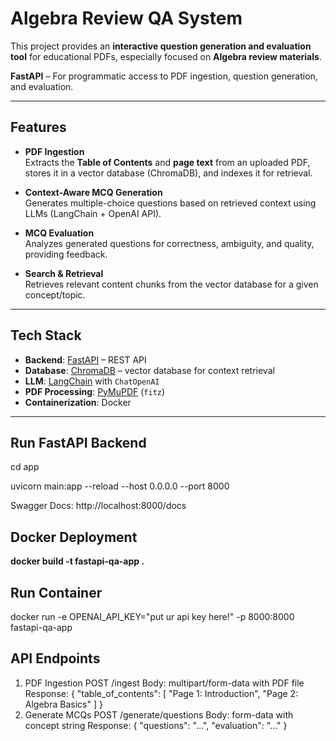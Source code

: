 #  Algebra Review QA System

This project provides an **interactive question generation and evaluation tool** for educational PDFs, especially focused on **Algebra review materials**.  

**FastAPI** – For programmatic access to PDF ingestion, question generation, and evaluation.

---
 
## Features

- **PDF Ingestion**  
  Extracts the **Table of Contents** and **page text** from an uploaded PDF, stores it in a vector database (ChromaDB), and indexes it for retrieval.

- **Context-Aware MCQ Generation**  
  Generates multiple-choice questions based on retrieved context using LLMs (LangChain + OpenAI API).

- **MCQ Evaluation**  
  Analyzes generated questions for correctness, ambiguity, and quality, providing feedback.

- **Search & Retrieval**  
  Retrieves relevant content chunks from the vector database for a given concept/topic.

---

##  Tech Stack

- **Backend**: [FastAPI](https://fastapi.tiangolo.com/) – REST API
- **Database**: [ChromaDB](https://www.trychroma.com/) – vector database for context retrieval
- **LLM**: [LangChain](https://www.langchain.com/) with `ChatOpenAI`
- **PDF Processing**: [PyMuPDF](https://pymupdf.readthedocs.io/en/latest/) (`fitz`)
- **Containerization**: Docker

---
## Run FastAPI Backend 

cd app

uvicorn main:app --reload --host 0.0.0.0 --port 8000

Swagger Docs:
http://localhost:8000/docs

## Docker Deployment

**docker build -t fastapi-qa-app .**

## Run Container 

docker run -e OPENAI_API_KEY="put ur api key here!" -p 8000:8000 fastapi-qa-app


## API Endpoints
1. PDF Ingestion
POST /ingest
Body: multipart/form-data with PDF file
Response:
{
  "table_of_contents": [
    "Page 1: Introduction",
    "Page 2: Algebra Basics"
  ]
}
2. Generate MCQs
POST /generate/questions
Body: form-data with concept string
Response:
{
  "questions": "...",
  "evaluation": "..."
}
